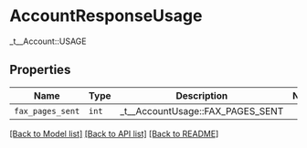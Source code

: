 # AccountResponseUsage

_t__Account::USAGE

## Properties
Name | Type | Description | Notes
------------ | ------------- | ------------- | -------------
| `fax_pages_sent` | ```int``` |  _t__AccountUsage::FAX_PAGES_SENT  |  |

[[Back to Model list]](../README.md#documentation-for-models) [[Back to API list]](../README.md#documentation-for-api-endpoints) [[Back to README]](../README.md)


